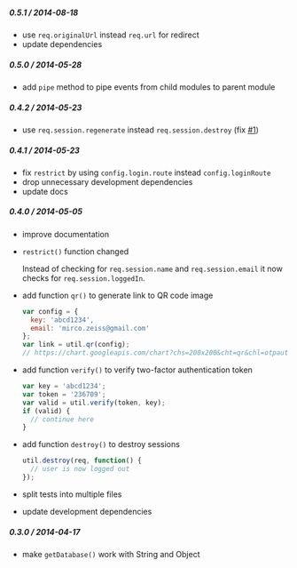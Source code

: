 
##### 0.5.1 / 2014-08-18

- use `req.originalUrl` instead `req.url` for redirect
- update dependencies

##### 0.5.0 / 2014-05-28

- add `pipe` method to pipe events from child modules to parent module

##### 0.4.2 / 2014-05-23

- use `req.session.regenerate` instead `req.session.destroy` (fix [#1](https://github.com/zemirco/lockit-utilities/issues/1))

##### 0.4.1 / 2014-05-23

- fix `restrict` by using `config.login.route` instead `config.loginRoute`
- drop unnecessary development dependencies
- update docs

##### 0.4.0 / 2014-05-05

- improve documentation
- `restrict()` function changed

  Instead of checking for `req.session.name` and `req.session.email`
  it now checks for `req.session.loggedIn`.

- add function `qr()` to generate link to QR code image

  ```js
  var config = {
    key: 'abcd1234',
    email: 'mirco.zeiss@gmail.com'
  };
  var link = util.qr(config);
  // https://chart.googleapis.com/chart?chs=200x200&cht=qr&chl=otpauth%3A%2F%2Ftotp%2FLockit%3Amirco.zeiss%40gmail.com%3Fsecret%3DMFRGGZBRGI2DI%3D%3D%3D%26issuer%3DLockit
  ```

- add function `verify()` to verify two-factor authentication token

  ```js
  var key = 'abcd1234';
  var token = '236709';
  var valid = util.verify(token, key);
  if (valid) {
    // continue here
  }
  ```

- add function `destroy()` to destroy sessions

  ```js
  util.destroy(req, function() {
    // user is now logged out
  });
  ```

- split tests into multiple files
- update development dependencies

##### 0.3.0 / 2014-04-17

- make `getDatabase()` work with String and Object
